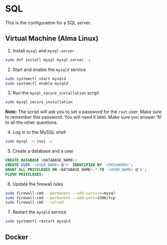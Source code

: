 # SQL

This is the configuration for a SQL server.

## Virtual Machine (Alma Linux)

1. Install `mysql` and `mysql-server`

```bash
sudo dnf install mysql mysql-server -y
```

2. Start and enable the `mysqld` service

```bash
sudo systemctl start mysqld
sudo systemctl enable mysqld
```

3. Run the `mysql_secure_installation` script

```bash
sudo mysql_secure_installation
```

**Note:** The script will ask you to set a password for the `root` user. Make sure to remember this password. You will need it later. Make sure you answer 'N' to all the other questions.

4. Log in to the MySQL shell

```bash
sudo mysql -u root -p
```

5. Create a database and a user

```sql
CREATE DATABASE <DATABASE_NAME>;
CREATE USER '<USER_NAME>'@'%' IDENTIFIED BY '<PASSWORD>';
GRANT ALL PRIVILEGES ON <DATABASE_NAME>.* TO '<USER_NAME>'@'%';
FLUSH PRIVILEGES;
```

6. Update the firewall rules

```bash
sudo firewall-cmd --permanent --add-service=mysql
sudo firewall-cmd --permanent --add-port=3306/tcp
sudo firewall-cmd --reload
```

7. Restart the `mysqld` service

```bash
sudo systemctl restart mysqld
```

## Docker

